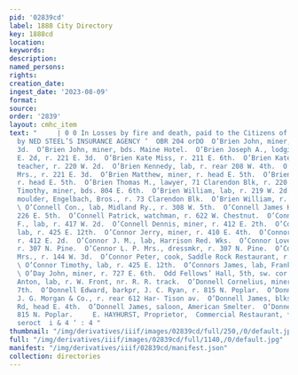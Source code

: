 ```yaml
---
pid: '02839cd'
label: 1888 City Directory
key: 1888cd
location: 
keywords: 
description: 
named_persons: 
rights: 
creation_date: 
ingest_date: '2023-08-09'
format: 
source: 
order: '2839'
layout: cmhc_item
text: "     | 0 0 In Losses by fire and death, paid to the Citizens of q 5 0 0 Leadville
  by NED STEEL’S INSURANCE AGENCY ‘  OBR 204 orDO  O’Brien John, miner, r. 524 E.
  3d.  O’Brien John, miner, bds. Maine Hotel.  O’Brien Joseph A., lodging house, 110
  E. 2d, r. 221 E. 3d.  O’Brien Kate Miss, r. 211 E. 6th.  O’Brien Kate L. Miss, music
  teacher, r. 220 W. 2d.  O’Brien Kennedy, lab, r. rear 208 W. 4th.  O’Brien Mary
  Mrs., r. 221 E. 3d.  O’Brien Matthew, miner, r. head E. 5th.  O’Brien Michael, miner,
  r. head E. 5th.  O’Brien Thomas M., lawyer, 71 Clarendon Blk, r. 220 W. 2d.  O’Brien
  Timothy, miner, bds. 804 E. 6th.  O’Brien William, lab, r. 219 W. 2d.  O’Brien William,
  moulder, Engelbach, Bros., r. 73 Clarendon Blk.  O’Brien William, r. 134 E. 5th.
  \ O’Connell Con., lab, Midland Ry., r. 308 W. 5th.  O’Connell James H., miner, r.
  226 E. 5th.  O’Connell Patrick, watchman, r. 622 W. Chestnut.  O’Connell Patrick
  F., lab, r. 417 W. 2d.  O’Connell Dennis, miner, r. 412 E. 2th.  O’Connor James,
  lab, r. 425 E. 12th.  O’Connor Jerry, miner, r. 410 E. 4th.  O’Connor John, miner,
  r. 412 E. 2d.  O’Connor J. M., lab, Harrison Red. Wks.  O’Connor Lovett P., mining,
  r. 307 N. Pine.  O’Cennor L. P. Mrs., dressmkr, r. 307 N. Pine.  O’Connor Minnie
  Mrs., r. 144 W. 3d.  O’Connor Peter, cook, Saddle Rock Restaurant, r. 122 E. 4th.
  \ O’Connor Timothy, lab, r. 425 E. 12th.  O’Connors James, lab, Franklin Ballou.
  \ O’Day John, miner, r. 727 E. 6th.  Odd Fellows’ Hall, 5th, sw. cor. Poplar.  Oder
  Anton, lab, r. W. Front, nr. R. R. track.  O’Donnell Cornelius, miner, r. 900 E.
  7th.  O’Donnell Edward, barkpr, J. C. Ryan, r. 815 N. Poplar.  O’Donnell Hugh, steward,
  J. G. Morgan & Co., r. rear 612 Har- Tison av.  O’Donnell James, blksmith, r. Strayhorse
  Rd, head E. 4th.  O’Donnell James, saloon, American Smelter.  O’Donnell John, r.
  815 N. Poplar.     E. HAYHURST, Proprietor,  Commercial Restaurant, * ioc tact seoona
  seroct  i & 4 ‘ : 4 "
thumbnail: "/img/derivatives/iiif/images/02839cd/full/250,/0/default.jpg"
full: "/img/derivatives/iiif/images/02839cd/full/1140,/0/default.jpg"
manifest: "/img/derivatives/iiif/02839cd/manifest.json"
collection: directories
---
```

